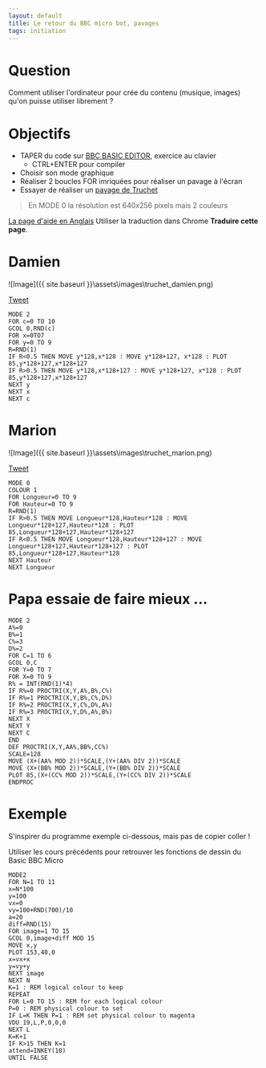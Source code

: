 ```yaml
---
layout: default
title: Le retour du BBC micro bot, pavages
tags: initiation
---
```

# Question

Comment utiliser l'ordinateur pour crée du contenu (musique, images) qu'on puisse utiliser librement ?

# Objectifs

- TAPER du code sur [BBC BASIC EDITOR](https://bbcmic.ro/), exercice au clavier
    - CTRL+ENTER pour compiler
- Choisir son mode graphique
- Réaliser 2 boucles FOR imriquées pour réaliser un pavage à l'écran
- Essayer de réaliser un [pavage de Truchet](http://images.math.cnrs.fr/Les-pavages-de-Truchet.html)

>En MODE 0 la résolution est 640x256 pixels mais 2 couleurs

[La page d'aide en Anglais](https://www.bbcmicrobot.com/learn/index.html) Utiliser la traduction dans Chrome **Traduire cette page**.

# Damien

![Image]({{ site.baseurl }}\assets\images\truchet_damien.png)

[Tweet](https://bbcmic.ro/#%7B%22v%22%3A1%2C%22program%22%3A%22MODE%202%5CnFOR%20c%3D0%20TO%2010%5CnGCOL%200%2CRND%28c%29%5CnFOR%20x%3D0TO7%5CnFOR%20y%3D0%20TO%209%5CnR%3DRND%281%29%5CnIF%20R%3C0.5%20THEN%20MOVE%20y*128%2Cx*128%20%3A%20MOVE%20y*128%2B127%2C%20x*128%20%3A%20PLOT%2085%2Cy*128%2B127%2Cx*128%2B127%5CnIF%20R%3E0.5%20THEN%20MOVE%20y*128%2Cx*128%2B127%20%3A%20MOVE%20y*128%2B127%2C%20x*128%20%3A%20PLOT%2085%2Cy*128%2B127%2Cx*128%2B127%5CnNEXT%20y%5CnNEXT%20x%5CnNEXT%20c%22%7D)

```basic
MODE 2
FOR c=0 TO 10
GCOL 0,RND(c)
FOR x=0TO7
FOR y=0 TO 9
R=RND(1)
IF R<0.5 THEN MOVE y*128,x*128 : MOVE y*128+127, x*128 : PLOT 85,y*128+127,x*128+127
IF R>0.5 THEN MOVE y*128,x*128+127 : MOVE y*128+127, x*128 : PLOT 85,y*128+127,x*128+127
NEXT y
NEXT x
NEXT c
```

# Marion

![Image]({{ site.baseurl }}\assets\images\truchet_marion.png)

[Tweet](https://bbcmic.ro/#%7B%22v%22%3A1%2C%22program%22%3A%22MODE%200%5CnCOLOUR%201%5CnFOR%20Longueur%3D0%20TO%209%5CnFOR%20Hauteur%3D0%20TO%209%5CnR%3DRND%281%29%20%5CnIF%20R%3E0.5%20THEN%20MOVE%20Longueur*128%2CHauteur*128%20%3A%20MOVE%20Longueur*128%2B127%2CHauteur*128%20%3A%20PLOT%2085%2CLongueur*128%2B127%2CHauteur*128%2B127%5CnIF%20R%3C0.5%20THEN%20MOVE%20Longueur*128%2CHauteur*128%2B127%20%3A%20MOVE%20Longueur*128%2B127%2CHauteur*128%2B127%20%3A%20PLOT%2085%2CLongueur*128%2B127%2CHauteur*128%5CnNEXT%20Hauteur%5CnNEXT%20Longueur%22%7D)

```basic
MODE 0
COLOUR 1
FOR Longueur=0 TO 9
FOR Hauteur=0 TO 9
R=RND(1) 
IF R>0.5 THEN MOVE Longueur*128,Hauteur*128 : MOVE Longueur*128+127,Hauteur*128 : PLOT 85,Longueur*128+127,Hauteur*128+127
IF R<0.5 THEN MOVE Longueur*128,Hauteur*128+127 : MOVE Longueur*128+127,Hauteur*128+127 : PLOT 85,Longueur*128+127,Hauteur*128
NEXT Hauteur
NEXT Longueur
```

# Papa essaie de faire mieux ...

```basic
MODE 2
A%=0
B%=1
C%=3
D%=2
FOR C=1 TO 6
GCOL 0,C
FOR Y=0 TO 7
FOR X=0 TO 9
R% = INT(RND(1)*4)
IF R%=0 PROCTRI(X,Y,A%,B%,C%)
IF R%=1 PROCTRI(X,Y,B%,C%,D%)
IF R%=2 PROCTRI(X,Y,C%,D%,A%)
IF R%=3 PROCTRI(X,Y,D%,A%,B%)
NEXT X
NEXT Y
NEXT C
END
DEF PROCTRI(X,Y,AA%,BB%,CC%)
SCALE=128
MOVE (X+(AA% MOD 2))*SCALE,(Y+(AA% DIV 2))*SCALE
MOVE (X+(BB% MOD 2))*SCALE,(Y+(BB% DIV 2))*SCALE
PLOT 85,(X+(CC% MOD 2))*SCALE,(Y+(CC% DIV 2))*SCALE
ENDPROC
```

# Exemple

S'inspirer du programme exemple ci-dessous, mais pas de copier coller !

Utiliser les cours précédents pour retrouver les fonctions de dessin du Basic BBC Micro

```basic
MODE2
FOR N=1 TO 11
x=N*100
y=100
vx=0
vy=100+RND(700)/10
a=20
diff=RND(15)
FOR image=1 TO 15
GCOL 0,image+diff MOD 15
MOVE x,y
PLOT 153,40,0
x=vx+x
y=vy+y
NEXT image
NEXT N
K=1 : REM logical colour to keep 
REPEAT
FOR L=0 TO 15 : REM for each logical colour
P=0 : REM physical colour to set  
IF L=K THEN P=1 : REM set physical colour to magenta
VDU 19,L,P,0,0,0
NEXT L
K=K+1
IF K>15 THEN K=1
attend=INKEY(10)
UNTIL FALSE
```
